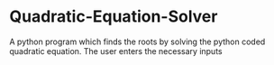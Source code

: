 # Quadratic-Equation-Solver
A python program which finds the roots by solving the python coded quadratic equation.  The user enters the necessary inputs
